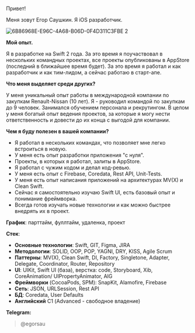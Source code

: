 Привет!

Меня зовут Егор Саушкин. Я iOS разработчик.

![6B86968E-E96C-4A68-B06D-0F4D311C3FBE 2](https://user-images.githubusercontent.com/92170176/226121983-7edb8056-92b5-49b2-80a4-8223a083f7c6.png)

**Мой опыт.**

Я в разработке на Swift 2 года. За это время я поучаствовал в нескольких командных проектах, все проекты опубликованы в AppStore (последний в ближайшее время будет). За это время я работал и как разработчик и как тим-лидом, а сейчас работаю в старт-апе. 

**Что меня выделяет среди других?** 

У меня уникальный опыт работы в международной компании по закупкам Renault-Nissan (10 лет). Я - руководил командой по закупкам до 9 человек. Занимался обучением персонала и рекрутингом. В целом у меня богатый опыт ведения проектов, за которые я могу нести ответственность и довести до их конца с выгодой для компании. 

**Чем я буду полезен в вашей компании?** 

- Я работал в нескольких командах, что позволяет мне легко встроиться в новую.
- У меня есть опыт разработки приложения "с нуля".
- Проекты, в которых я работал, залиты в AppStore.
- Я работал с чужим кодом и делал код-ревью.
- У меня есть опыт с Firebase, Coredata, Rest API, Unit-Tests.
- У меня есть опыт написания приложений на архитектурах MV(X) и Clean Swift. 
- Сейчас я самостоятельно изучаю Swift UI, есть базовый опыт и понимание фреймворка. 
- Всегда готов изучать новые технологии и как можно быстрее внедрять их в проект.

**График**: парттайм, фуллтайм, удаленка, проект

**Стек**:

- **Основные технологии**: Swift, GIT, Figma, JIRA
- **Методологии**: SOLID, OOP, POP, YAGNI, DRY, KISS, Agile Scrum
- **Паттерны**: MV(X), Clean Swift, DI, Factory, Singletone, Adapter, Delegate, Coordinator, Router, Repository
- **UI**: UIKit, Swift UI (база), верстка: code, Storyboard, Xib, CoreAnimation/ UIPropertyAnimator, AIG
- **Фреймворки** (CocoaPods, SPM): SnapKit, Alamofire, Firebase
- **Сеть**: JSON, URLSession, Rest API
- **БД**: Coredata, User Defaults
- **Английский** С1 (Advanced - свободное владение)

**Telegram:**
> @egorsau
